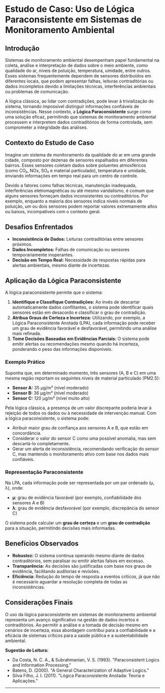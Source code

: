 
# Estudo de Caso: Uso de Lógica Paraconsistente em Sistemas de Monitoramento Ambiental

## Introdução

Sistemas de monitoramento ambiental desempenham papel fundamental na coleta, análise e interpretação de dados sobre o meio ambiente, como qualidade do ar, níveis de poluição, temperatura, umidade, entre outros. Esses sistemas frequentemente dependem de sensores distribuídos em diferentes locais, que podem apresentar falhas, leituras contraditórias ou dados incompletos devido a limitações técnicas, interferências ambientais ou problemas de comunicação.

A lógica clássica, ao lidar com contradições, pode levar à trivialização do sistema, tornando impossível distinguir informações confiáveis de inconsistências. Nesse contexto, a **Lógica Paraconsistente** surge como uma solução eficaz, permitindo que sistemas de monitoramento ambiental processem e interpretem dados contraditórios de forma controlada, sem comprometer a integridade das análises.

## Contexto do Estudo de Caso

Imagine um sistema de monitoramento da qualidade do ar em uma grande cidade, composto por dezenas de sensores espalhados em diferentes bairros. Esses sensores coletam dados sobre poluentes atmosféricos (como CO₂, NOx, SO₂ e material particulado), temperatura e umidade, enviando informações em tempo real para um centro de controle.

Devido a fatores como falhas técnicas, manutenção inadequada, interferências eletromagnéticas ou até mesmo vandalismo, é comum que alguns sensores forneçam dados inconsistentes ou contraditórios. Por exemplo, enquanto a maioria dos sensores indica níveis normais de poluição, um ou dois sensores podem reportar valores extremamente altos ou baixos, incompatíveis com o contexto geral.

## Desafios Enfrentados

- **Inconsistência de Dados:** Leituras contraditórias entre sensores próximos.
- **Dados Incompletos:** Falhas de comunicação ou sensores temporariamente inoperantes.
- **Decisão em Tempo Real:** Necessidade de respostas rápidas para alertas ambientais, mesmo diante de incertezas.

## Aplicação da Lógica Paraconsistente

A lógica paraconsistente permite que o sistema:

1. **Identifique e Classifique Contradições:** Ao invés de descartar automaticamente dados conflitantes, o sistema pode identificar quais sensores estão em desacordo e classificar o grau de contradição.
2. **Atribua Graus de Certeza e Incerteza:** Utilizando, por exemplo, a Lógica Paraconsistente Anotada (LPA), cada informação pode receber um grau de evidência favorável e desfavorável, permitindo uma análise mais refinada.
3. **Tome Decisões Baseadas em Evidências Parciais:** O sistema pode emitir alertas ou recomendações mesmo quando há incerteza, ponderando o peso das informações disponíveis.

### Exemplo Prático

Suponha que, em determinado momento, três sensores (A, B e C) em uma mesma região reportam os seguintes níveis de material particulado (PM2.5):

- **Sensor A:** 35 µg/m³ (nível moderado)
- **Sensor B:** 36 µg/m³ (nível moderado)
- **Sensor C:** 120 µg/m³ (nível muito alto)

Pela lógica clássica, a presença de um valor discrepante poderia levar à rejeição de todos os dados ou à necessidade de intervenção manual. Com a lógica paraconsistente, o sistema pode:

- Atribuir maior grau de confiança aos sensores A e B, que estão em concordância.
- Considerar o valor do sensor C como uma possível anomalia, mas sem descartá-lo completamente.
- Gerar um alerta de inconsistência, recomendando verificação do sensor C, mas mantendo o monitoramento ativo com base nos dados mais confiáveis.

### Representação Paraconsistente

Na LPA, cada informação pode ser representada por um par ordenado (μ, λ), onde:

- **μ**: grau de evidência favorável (por exemplo, confiabilidade dos sensores A e B)
- **λ**: grau de evidência desfavorável (por exemplo, discrepância do sensor C)

O sistema pode calcular um **grau de certeza** e um **grau de contradição** para a situação, permitindo decisões mais informadas.

## Benefícios Observados

- **Robustez:** O sistema continua operando mesmo diante de dados contraditórios, sem paralisar ou emitir alertas falsos em excesso.
- **Transparência:** As decisões são justificadas com base nos graus de evidência, facilitando auditorias e revisões.
- **Eficiência:** Redução do tempo de resposta a eventos críticos, já que não é necessário aguardar a resolução completa de todas as inconsistências.

## Considerações Finais

O uso da lógica paraconsistente em sistemas de monitoramento ambiental representa um avanço significativo na gestão de dados incertos e contraditórios. Ao permitir a análise e a tomada de decisão mesmo em cenários de incerteza, essa abordagem contribui para a confiabilidade e a eficácia de sistemas críticos para a saúde pública e a sustentabilidade ambiental.

**Sugestão de Leitura:**  
- Da Costa, N. C. A., & Subrahmanian, V. S. (1993). "Paraconsistent Logics and Information Processing."  
- Batens, D. (2000). "A General Characterization of Adaptive Logics."  
- Silva Filho, J. I. (2011). "Lógica Paraconsistente Anotada: Teoria e Aplicações."

---
```